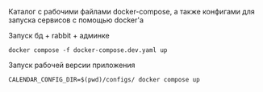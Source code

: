 Каталог с рабочими файлами docker-compose, а также конфигами для запуска сервисов с помощью docker'а

Запуск бд + rabbit + админке
```shell
docker compose -f docker-compose.dev.yaml up
```

Запуск рабочей версии приложения
```shell
CALENDAR_CONFIG_DIR=$(pwd)/configs/ docker compose up
```